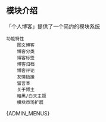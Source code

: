 ## 模块介绍

「个人博客」提供了一个简约的模块系统

```mind
功能特性
    图文博客
    博客分类
    博客标签
    博客归档
    博客评论
    友情链接
    留言本
    关于博主
    暗黑/白天主题
    模块市场扩展 
```




{ADMIN_MENUS}